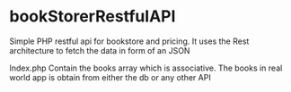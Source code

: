 # bookStorerRestfulAPI
Simple PHP restful api for bookstore and pricing. It uses the Rest architecture to fetch the data in form of an JSON

Index.php
Contain the books array which is associative. The books in real world app is obtain from either the db or any other API

